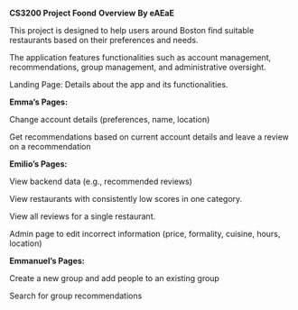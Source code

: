 **CS3200 Project Foond**
**Overview**
**By eAEaE**

This project is designed to help users around Boston find suitable restaurants based on their preferences and needs. 

The application features functionalities such as account management, recommendations, group management, and administrative oversight.

Landing Page: Details about the app and its functionalities.

**Emma’s Pages:**

Change account details (preferences, name, location)

Get recommendations based on current account details and leave a review on a recommendation

**Emilio’s Pages:**

View backend data (e.g., recommended reviews)

View restaurants with consistently low scores in one category.

View all reviews for a single restaurant.

Admin page to edit incorrect information (price, formality, cuisine, hours, location)

**Emmanuel’s Pages:**

Create a new group and add people to an existing group

Search for group recommendations

